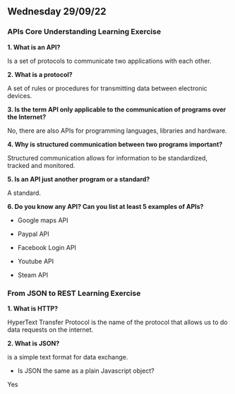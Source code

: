 ## Wednesday 29/09/22

### APIs Core Understanding Learning Exercise

**1. What is an API?**

Is a set of protocols to communicate two applications with each other.

**2. What is a protocol?**

A set of rules or procedures for transmitting data between electronic devices.

**3. Is the term API only applicable to the communication of programs over the Internet?**

No, there are also APIs for programming languages, libraries and hardware.

**4. Why is structured communication between two programs important?**

Structured communication allows for information to be standardized, tracked and monitored.

**5. Is an API just another program or a standard?**

A standard.

**6. Do you know any API? Can you list at least 5 examples of APIs?**

- Google maps API

- Paypal API

- Facebook Login API

- Youtube API

- Steam API

### From JSON to REST Learning Exercise

**1. What is HTTP?**

HyperText Transfer Protocol is the name of the protocol that allows us to do data requests on the internet.

**2. What is JSON?**

is a simple text format for data exchange.

- Is JSON the same as a plain Javascript object?

Yes


